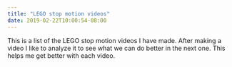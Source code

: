 ```yaml
---
title: "LEGO stop motion videos"
date: 2019-02-22T10:00:54-08:00
---
```


This is a list of the LEGO stop motion videos I have made. After making a video I like to analyze it to see what we can do better in the next one. This helps me get better with each video.